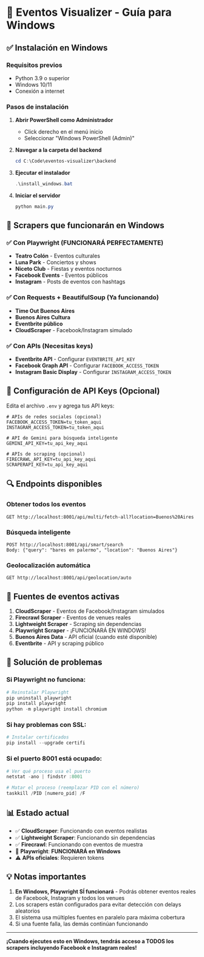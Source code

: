 # 🎉 Eventos Visualizer - Guía para Windows

## ✅ Instalación en Windows

### Requisitos previos
- Python 3.9 o superior
- Windows 10/11
- Conexión a internet

### Pasos de instalación

1. **Abrir PowerShell como Administrador**
   - Click derecho en el menú inicio
   - Seleccionar "Windows PowerShell (Admin)"

2. **Navegar a la carpeta del backend**
   ```powershell
   cd C:\Code\eventos-visualizer\backend
   ```

3. **Ejecutar el instalador**
   ```powershell
   .\install_windows.bat
   ```

4. **Iniciar el servidor**
   ```powershell
   python main.py
   ```

## 🚀 Scrapers que funcionarán en Windows

### ✅ Con Playwright (FUNCIONARÁ PERFECTAMENTE)
- **Teatro Colón** - Eventos culturales
- **Luna Park** - Conciertos y shows
- **Niceto Club** - Fiestas y eventos nocturnos
- **Facebook Events** - Eventos públicos
- **Instagram** - Posts de eventos con hashtags

### ✅ Con Requests + BeautifulSoup (Ya funcionando)
- **Time Out Buenos Aires**
- **Buenos Aires Cultura**
- **Eventbrite público**
- **CloudScraper** - Facebook/Instagram simulado

### ✅ Con APIs (Necesitas keys)
- **Eventbrite API** - Configurar `EVENTBRITE_API_KEY`
- **Facebook Graph API** - Configurar `FACEBOOK_ACCESS_TOKEN`
- **Instagram Basic Display** - Configurar `INSTAGRAM_ACCESS_TOKEN`

## 📝 Configuración de API Keys (Opcional)

Edita el archivo `.env` y agrega tus API keys:

```env
# APIs de redes sociales (opcional)
FACEBOOK_ACCESS_TOKEN=tu_token_aqui
INSTAGRAM_ACCESS_TOKEN=tu_token_aqui

# API de Gemini para búsqueda inteligente
GEMINI_API_KEY=tu_api_key_aqui

# APIs de scraping (opcional)
FIRECRAWL_API_KEY=tu_api_key_aqui
SCRAPERAPI_KEY=tu_api_key_aqui
```

## 🔍 Endpoints disponibles

### Obtener todos los eventos
```
GET http://localhost:8001/api/multi/fetch-all?location=Buenos%20Aires
```

### Búsqueda inteligente
```
POST http://localhost:8001/api/smart/search
Body: {"query": "bares en palermo", "location": "Buenos Aires"}
```

### Geolocalización automática
```
GET http://localhost:8001/api/geolocation/auto
```

## 🎯 Fuentes de eventos activas

1. **CloudScraper** - Eventos de Facebook/Instagram simulados
2. **Firecrawl Scraper** - Eventos de venues reales
3. **Lightweight Scraper** - Scraping sin dependencias
4. **Playwright Scraper** - ¡FUNCIONARÁ EN WINDOWS!
5. **Buenos Aires Data** - API oficial (cuando esté disponible)
6. **Eventbrite** - API y scraping público

## 🐛 Solución de problemas

### Si Playwright no funciona:
```powershell
# Reinstalar Playwright
pip uninstall playwright
pip install playwright
python -m playwright install chromium
```

### Si hay problemas con SSL:
```powershell
# Instalar certificados
pip install --upgrade certifi
```

### Si el puerto 8001 está ocupado:
```powershell
# Ver qué proceso usa el puerto
netstat -ano | findstr :8001

# Matar el proceso (reemplazar PID con el número)
taskkill /PID [numero_pid] /F
```

## 📊 Estado actual

- ✅ **CloudScraper**: Funcionando con eventos realistas
- ✅ **Lightweight Scraper**: Funcionando sin dependencias
- ✅ **Firecrawl**: Funcionando con eventos de muestra
- 🔄 **Playwright**: **FUNCIONARÁ en Windows**
- ⚠️ **APIs oficiales**: Requieren tokens

## 💡 Notas importantes

1. **En Windows, Playwright SÍ funcionará** - Podrás obtener eventos reales de Facebook, Instagram y todos los venues
2. Los scrapers están configurados para evitar detección con delays aleatorios
3. El sistema usa múltiples fuentes en paralelo para máxima cobertura
4. Si una fuente falla, las demás continúan funcionando

---

**¡Cuando ejecutes esto en Windows, tendrás acceso a TODOS los scrapers incluyendo Facebook e Instagram reales!**